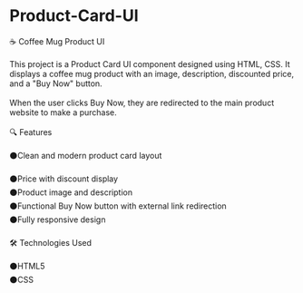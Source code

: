# Product-Card-UI
☕ Coffee Mug Product UI
<br><br>
This project is a Product Card UI component designed using HTML, CSS. It displays a coffee mug product with an image, description, discounted price, and a "Buy Now" button.
<br><br>
When the user clicks Buy Now, they are redirected to the main product website to make a purchase.
<br><br>
🔍 Features
<br><br>
⚫️Clean and modern product card layout\
<br>
⚫️Price with discount display
<br>
⚫️Product image and description
<br>
⚫️Functional Buy Now button with external link redirection
<br>
⚫️Fully responsive design
<br><br>
🛠️ Technologies Used
<br><br>
⚫️HTML5
<br>
⚫️CSS
